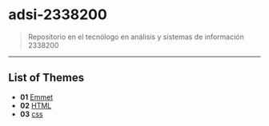 # adsi-2338200
> Repositorio en el tecnólogo en análisis y sistemas de información 2338200
---
## List of Themes

- **01** [Emmet](01-emmet/)
- **02** [HTML](02-HTML)
- **03** [css](03-css)